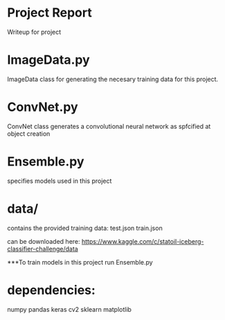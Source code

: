 # Project Report
Writeup for project

# ImageData.py 
ImageData class for generating the necesary training data for this project. 

 # ConvNet.py  
ConvNet class generates a convolutional neural network as spfcified at object creation

# Ensemble.py 
specifies models used in this project

# data/
contains the provided training data:
test.json
train.json

can be downloaded here:
https://www.kaggle.com/c/statoil-iceberg-classifier-challenge/data

***To train models in this project
run Ensemble.py


# dependencies:
numpy
pandas
keras
cv2
sklearn
matplotlib
